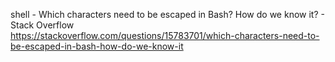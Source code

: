 shell - Which characters need to be escaped in Bash? How do we know it? - Stack Overflow  
 https://stackoverflow.com/questions/15783701/which-characters-need-to-be-escaped-in-bash-how-do-we-know-it  

